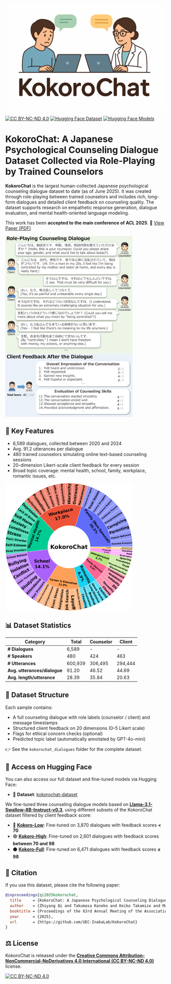 <div align="center">
  <img src="./images/kokorochat_logo.png" alt="KokoroChat Logo" width="500"/>
</div>

[![CC BY-NC-ND 4.0](https://img.shields.io/badge/License-CC%20BY--NC--ND%204.0-lightgrey.svg)](https://creativecommons.org/licenses/by-nc-nd/4.0/)
[![Hugging Face Dataset](https://img.shields.io/badge/HuggingFace🤗-Dataset-ffcc66)](https://huggingface.co/datasets/UEC-InabaLab/KokoroChat)
[![Hugging Face Models](https://img.shields.io/badge/HuggingFace🤗-Models-66ccff)](https://huggingface.co/UEC-InabaLab/KokoroChat-High)


# KokoroChat: A Japanese Psychological Counseling Dialogue Dataset Collected via Role-Playing by Trained Counselors

**KokoroChat** is the largest human-collected Japanese psychological counseling dialogue dataset to date (as of June 2025). It was created through role-playing between trained counselors and includes rich, long-form dialogues and detailed client feedback on counseling quality. The dataset supports research on empathetic response generation, dialogue evaluation, and mental health-oriented language modeling.

This work has been **accepted to the main conference of ACL 2025**.
📄 [View Paper (PDF)](https://drive.google.com/file/d/1T6XgvZii8rZ1kKLgOUGqm3BMvqQAvxEM/view?usp=sharing)

<img src="images/kokorochat_example.png" alt="Example Dialogue and Feedback" width="400"/>



## 🌟 Key Features

- 6,589 dialogues, collected between 2020 and 2024
- Avg. 91.2 utterances per dialogue
- 480 trained counselors simulating online text-based counseling sessions
- 20-dimension Likert-scale client feedback for every session
- Broad topic coverage: mental health, school, family, workplace, romantic issues, etc.
<img src="images/topic_distribution.png" alt="Topic Distribution" width="400"/>


## 📊 Dataset Statistics

| Category                    | Total     | Counselor | Client    |
|----------------------------|-----------|-----------|-----------|
| **# Dialogues**            | 6,589     | -         | -         |
| **# Speakers**             | 480       | 424       | 463       |
| **# Utterances**           | 600,939   | 306,495   | 294,444   |
| **Avg. utterances/dialogue** | 91.20     | 46.52     | 44.69     |
| **Avg. length/utterance**  | 28.39     | 35.84     | 20.63     |

## 📁 Dataset Structure

Each sample contains:
- A full counseling dialogue with role labels (counselor / client) and message timestamps
- Structured client feedback on 20 dimensions (0–5 Likert scale)
- Flags for ethical concern checks (optional)
- Predicted topic label (automatically annotated by GPT-4o-mini)

👉 See the `kokorochat_dialogues` folder for the complete dataset.

## 📂 Access on Hugging Face

You can also access our full dataset and fine-tuned models via Hugging Face:

- 📁 **Dataset**: [kokorochat-dataset](https://huggingface.co/datasets/UEC-InabaLab/KokoroChat)

We fine-tuned three counseling dialogue models based on [**Llama-3.1-Swallow-8B-Instruct-v0.3**](https://huggingface.co/tokyotech-llm/Llama-3.1-Swallow-8B-Instruct-v0.3), using different subsets of the KokoroChat dataset filtered by client feedback score:

- 🔵 **[Kokoro-Low](https://huggingface.co/UEC-InabaLab/KokoroChat-Low)**: Fine-tuned on 3,870 dialogues with feedback scores **< 70**
- 🟢 **[Kokoro-High](https://huggingface.co/UEC-InabaLab/KokoroChat-High)**: Fine-tuned on 2,601 dialogues with feedback scores **between 70 and 98**
- ⚫ **[Kokoro-Full](https://huggingface.co/UEC-InabaLab/KokoroChat-Full)**: Fine-tuned on 6,471 dialogues with feedback scores **≤ 98**


## 📄 Citation

If you use this dataset, please cite the following paper:

```bibtex
@inproceedings{qi2025kokorochat,
  title     = {KokoroChat: A Japanese Psychological Counseling Dialogue Dataset Collected via Role-Playing by Trained Counselors},
  author    = {Zhiyang Qi and Takumasa Kaneko and Keiko Takamizo and Mariko Ukiyo and Michimasa Inaba},
  booktitle = {Proceedings of the 63rd Annual Meeting of the Association for Computational Linguistics},
  year      = {2025},
  url       = {https://github.com/UEC-InabaLab/KokoroChat}
}
```

## ⚖️ License

KokoroChat is released under the [**Creative Commons Attribution-NonCommercial-NoDerivatives 4.0 International (CC BY-NC-ND 4.0)**](https://creativecommons.org/licenses/by-nc-nd/4.0/) license.

[![CC BY-NC-ND 4.0][cc-by-nc-nd-image]][cc-by-nc-nd]

[cc-by-nc-nd]: http://creativecommons.org/licenses/by-nc-nd/4.0/
[cc-by-nc-nd-image]: https://licensebuttons.net/l/by-nc-nd/4.0/88x31.png
[cc-by-nc-nd-shield]: https://img.shields.io/badge/License-CC%20BY--NC--ND%204.0-lightgrey.svg
